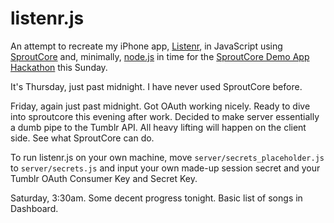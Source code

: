 listenr.js
==========

An attempt to recreate my iPhone app,
[Listenr](http://www.listenrapp.com), in JavaScript using
[SproutCore](http://www.sproutcore.com) and, minimally,
[node.js](http://www.nodejs.org) in time for
the [SproutCore Demo App Hackathon](http://demohackathon.strobeapp.com/)
this Sunday.

It's Thursday, just past midnight.
I have never used SproutCore before.

Friday, again just past midnight.
Got OAuth working nicely.
Ready to dive into sproutcore this evening after work.
Decided to make server essentially a dumb pipe to the
Tumblr API. All heavy lifting will happen on the client
side. See what SproutCore can do.

To run listenr.js on your own machine, move
`server/secrets_placeholder.js` to `server/secrets.js`
and input your own made-up session secret and your
Tumblr OAuth Consumer Key and Secret Key.

Saturday, 3:30am. Some decent progress tonight.
Basic list of songs in Dashboard.

